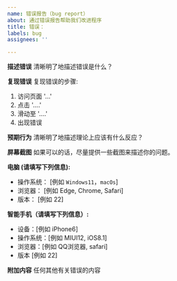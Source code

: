 ```yaml
---
name: 错误报告（bug report）
about: 通过错误报告帮助我们改进程序
title: 错误：
labels: bug
assignees: ''

---
```


**描述错误**
清晰明了地描述错误是什么？

**复现错误**
复现错误的步骤:
1. 访问页面 '...'
2. 点击 '....'
3. 滑动至 '....'
4. 出现错误

**预期行为**
清晰明了地描述理论上应该有什么反应？

**屏幕截图**
如果可以的话，尽量提供一些截图来描述你的问题。

**电脑 (请填写下列信息):**
 - 操作系统： [例如 `Windows11`，`macOs`]
 - 浏览器： [例如 Edge, Chrome, Safari]
 - 版本： [例如 22]

**智能手机（请填写下列信息）:**
 - 设备：[例如 iPhone6]
 - 操作系统：[例如 MIUI12, iOS8.1]
 - 浏览器：[例如 QQ浏览器, safari]
 - 版本 [例如 22]

**附加内容**
任何其他有关错误的内容
